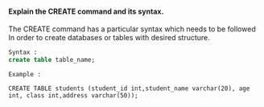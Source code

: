 #### Explain the CREATE command and its syntax.

The CREATE command has a particular syntax which needs to be followed In order to create databases or tables with desired structure.

```sql
Syntax : 
create table table_name;
```
``` 
Example :

CREATE TABLE students (student_id int,student_name varchar(20), age int, class int,address varchar(50));

```
